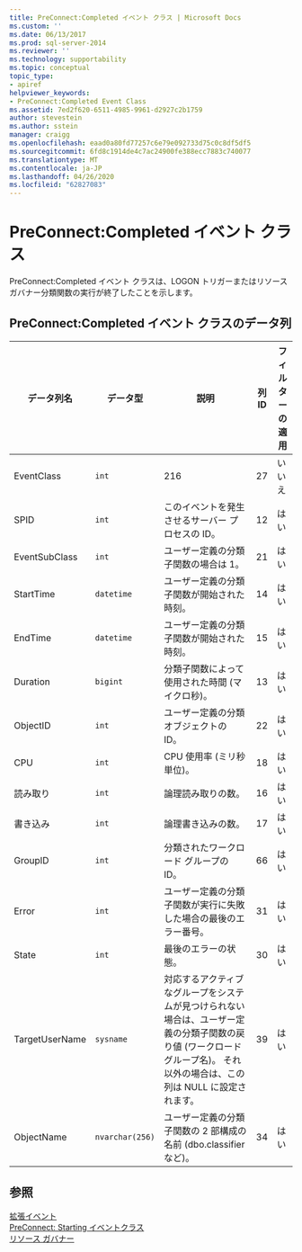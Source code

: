 ```yaml
---
title: PreConnect:Completed イベント クラス | Microsoft Docs
ms.custom: ''
ms.date: 06/13/2017
ms.prod: sql-server-2014
ms.reviewer: ''
ms.technology: supportability
ms.topic: conceptual
topic_type:
- apiref
helpviewer_keywords:
- PreConnect:Completed Event Class
ms.assetid: 7ed2f620-6511-4985-9961-d2927c2b1759
author: stevestein
ms.author: sstein
manager: craigg
ms.openlocfilehash: eaad0a80fd77257c6e79e092733d75c0c8df5df5
ms.sourcegitcommit: 6fd8c1914de4c7ac24900fe388ecc7883c740077
ms.translationtype: MT
ms.contentlocale: ja-JP
ms.lasthandoff: 04/26/2020
ms.locfileid: "62827083"
---
```

# <a name="preconnectcompleted-event-class"></a>PreConnect:Completed イベント クラス
  PreConnect:Completed イベント クラスは、LOGON トリガーまたはリソース ガバナー分類関数の実行が終了したことを示します。  
  
## <a name="preconnectcompleted-event-class-data-columns"></a>PreConnect:Completed イベント クラスのデータ列  
  
|データ列名|データ型|説明|列 ID|フィルターの適用|  
|----------------------|---------------|-----------------|---------------|----------------|  
|EventClass|`int`|216|27|いいえ|  
|SPID|`int`|このイベントを発生させるサーバー プロセスの ID。|12|はい|  
|EventSubClass|`int`|ユーザー定義の分類子関数の場合は 1。|21|はい|  
|StartTime|`datetime`|ユーザー定義の分類子関数が開始された時刻。|14|はい|  
|EndTime|`datetime`|ユーザー定義の分類子関数が開始された時刻。|15|はい|  
|Duration|`bigint`|分類子関数によって使用された時間 (マイクロ秒)。|13|はい|  
|ObjectID|`int`|ユーザー定義の分類オブジェクトの ID。|22|はい|  
|CPU|`int`|CPU 使用率 (ミリ秒単位)。|18|はい|  
|読み取り|`int`|論理読み取りの数。|16|はい|  
|書き込み|`int`|論理書き込みの数。|17|はい|  
|GroupID|`int`|分類されたワークロード グループの ID。|66|はい|  
|Error|`int`|ユーザー定義の分類子関数が実行に失敗した場合の最後のエラー番号。|31|はい|  
|State|`int`|最後のエラーの状態。|30|はい|  
|TargetUserName|`sysname`|対応するアクティブなグループをシステムが見つけられない場合は、ユーザー定義の分類子関数の戻り値 (ワークロード グループ名)。 それ以外の場合は、この列は NULL に設定されます。|39|はい|  
|ObjectName|`nvarchar(256)`|ユーザー定義の分類子関数の 2 部構成の名前 (dbo.classifier など)。|34|はい|  
  
## <a name="see-also"></a>参照  
 [拡張イベント](../extended-events/extended-events.md)   
 [PreConnect: Starting イベントクラス](preconnect-starting-event-class.md)   
 [リソース ガバナー](../resource-governor/resource-governor.md)  
  
  
